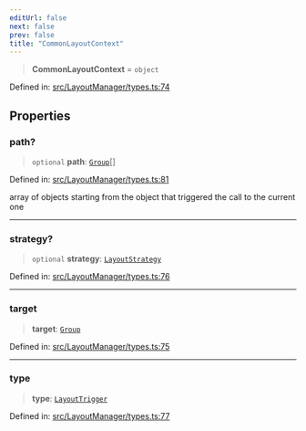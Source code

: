```yaml
---
editUrl: false
next: false
prev: false
title: "CommonLayoutContext"
---
```


> **CommonLayoutContext** = `object`

Defined in: [src/LayoutManager/types.ts:74](https://github.com/fabricjs/fabric.js/blob/9a792f4b7b8031f02ec7ea4ce8c99f810e45cfec/src/LayoutManager/types.ts#L74)

## Properties

### path?

> `optional` **path**: [`Group`](/api/classes/group/)[]

Defined in: [src/LayoutManager/types.ts:81](https://github.com/fabricjs/fabric.js/blob/9a792f4b7b8031f02ec7ea4ce8c99f810e45cfec/src/LayoutManager/types.ts#L81)

array of objects starting from the object that triggered the call to the current one

***

### strategy?

> `optional` **strategy**: [`LayoutStrategy`](/api/classes/layoutstrategy/)

Defined in: [src/LayoutManager/types.ts:76](https://github.com/fabricjs/fabric.js/blob/9a792f4b7b8031f02ec7ea4ce8c99f810e45cfec/src/LayoutManager/types.ts#L76)

***

### target

> **target**: [`Group`](/api/classes/group/)

Defined in: [src/LayoutManager/types.ts:75](https://github.com/fabricjs/fabric.js/blob/9a792f4b7b8031f02ec7ea4ce8c99f810e45cfec/src/LayoutManager/types.ts#L75)

***

### type

> **type**: [`LayoutTrigger`](/api/type-aliases/layouttrigger/)

Defined in: [src/LayoutManager/types.ts:77](https://github.com/fabricjs/fabric.js/blob/9a792f4b7b8031f02ec7ea4ce8c99f810e45cfec/src/LayoutManager/types.ts#L77)
